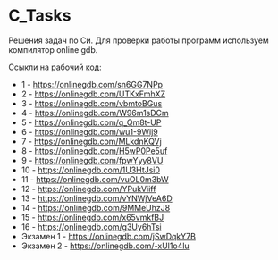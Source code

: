 # C_Tasks
Решения задач по Си.
Для проверки работы программ используем компилятор online gdb.

Ссыкли на рабочий код:

- 1  -        https://onlinegdb.com/sn6GG7NPp 
- 2  -        https://onlinegdb.com/UTKxFmhXZ
- 3  -        https://onlinegdb.com/vbmtoBGus
- 4  -        https://onlinegdb.com/W96m1sDCm
- 5  -        https://onlinegdb.com/q_Qm8t-UP
- 6  -        https://onlinegdb.com/wu1-9Wij9
- 7  -        https://onlinegdb.com/MLkdnKQVj
- 8  -        https://onlinegdb.com/H5wP0Pe5uf
- 9  -        https://onlinegdb.com/fpwYyy8VU
- 10 -        https://onlinegdb.com/1U3HtJsi0
- 11 -        https://onlinegdb.com/vuOL0m3bW
- 12 -        https://onlinegdb.com/YPukViiff
- 13 -        https://onlinegdb.com/vYNWjVeA6D
- 14 -        https://onlinegdb.com/9MMeUhzJ8
- 15 -        https://onlinegdb.com/x65vmkfBJ
- 16 -        https://onlinegdb.com/g3Uy6hTsi
- Экзамен 1 - https://onlinegdb.com/jSwDqkY7B
- Экзамен 2 - https://onlinegdb.com/-xUl1o4lu
